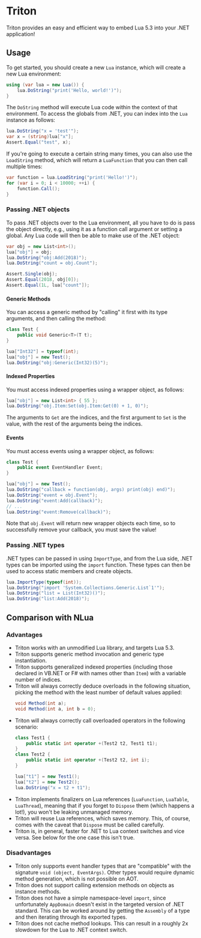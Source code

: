 # Triton

Triton provides an easy and efficient way to embed Lua 5.3 into your .NET application!

## Usage

To get started, you should create a new `Lua` instance, which will create a new Lua environment:
```csharp
using (var lua = new Lua()) {
    lua.DoString("print('Hello, world!')");
}
```

The `DoString` method will execute Lua code within the context of that environment. To access the globals from .NET, you can index into the `Lua` instance as follows:
```csharp
lua.DoString("x = 'test'");
var x = (string)lua["x"];
Assert.Equal("test", x);
```

If you're going to execute a certain string many times, you can also use the `LoadString` method, which will return a `LuaFunction` that you can then call multiple times:
```csharp
var function = lua.LoadString("print('Hello!')");
for (var i = 0; i < 10000; ++i) {
    function.Call();
}
```

### Passing .NET objects

To pass .NET objects over to the Lua environment, all you have to do is pass the object directly, e.g., using it as a function call argument or setting a global. Any Lua code will then be able to make use of the .NET object:
```csharp
var obj = new List<int>();
lua["obj"] = obj;
lua.DoString("obj:Add(2018)");
lua.DoString("count = obj.Count");

Assert.Single(obj);
Assert.Equal(2018, obj[0]);
Assert.Equal(1L, lua["count"]);
```

#### Generic Methods

You can access a generic method by "calling" it first with its type arguments, and then calling the method:
```csharp
class Test {
    public void Generic<T>(T t);
}

lua["Int32"] = typeof(int);
lua["obj"] = new Test();
lua.DoString("obj:Generic(Int32)(5)");
```

#### Indexed Properties

You must access indexed properties using a wrapper object, as follows:
```csharp
lua["obj"] = new List<int> { 55 };
lua.DoString("obj.Item:Set(obj.Item:Get(0) + 1, 0)");
```

The arguments to `Get` are the indices, and the first argument to `Set` is the value, with the rest of the arguments being the indices.

#### Events

You must access events using a wrapper object, as follows:
```csharp
class Test {
    public event EventHandler Event;
}

lua["obj"] = new Test();
lua.DoString("callback = function(obj, args) print(obj) end)");
lua.DoString("event = obj.Event");
lua.DoString("event:Add(callback)");
// ...
lua.DoString("event:Remove(callback)");
```

Note that `obj.Event` will return new wrapper objects each time, so to successfully remove your callback, you must save the value!

### Passing .NET types

.NET types can be passed in using `ImportType`, and from the Lua side, .NET types can be imported using the `import` function. These types can then be used to access static members and create objects.
```csharp
lua.ImportType(typeof(int));
lua.DoString("import 'System.Collections.Generic.List`1'");
lua.DoString("list = List(Int32)()");
lua.DoString("list:Add(2018)");
```

## Comparison with NLua

### Advantages

* Triton works with an unmodified Lua library, and targets Lua 5.3.
* Triton supports generic method invocation and generic type instantiation.
* Triton supports generalized indexed properties (including those declared in VB.NET or F# with names other than `Item`) with a variable number of indices.
* Triton will always correctly deduce overloads in the following situation, picking the method with the least number of default values applied:
  ```csharp
  void Method(int a);
  void Method(int a, int b = 0);
  ```
* Triton will always correctly call overloaded operators in the following scenario:
  ```csharp
  class Test1 {
      public static int operator +(Test2 t2, Test1 t1);
  }
  class Test2 {
      public static int operator +(Test2 t2, int i);
  }
  
  lua["t1"] = new Test1();
  lua["t2"] = new Test2();
  lua.DoString("x = t2 + t1");
  ```
* Triton implements finalizers on Lua references (`LuaFunction`, `LuaTable`, `LuaThread`), meaning that if you forget to `Dispose` them (which happens a lot!), you won't be leaking unmanaged memory.
* Triton will reuse Lua references, which saves memory. This, of course, comes with the caveat that `Dispose` must be called carefully.
* Triton is, in general, faster for .NET to Lua context switches and vice versa. See below for the one case this isn't true.

### Disadvantages
* Triton only supports event handler types that are "compatible" with the signature `void (object, EventArgs)`. Other types would require dynamic method generation, which is not possible on AOT.
* Triton does not support calling extension methods on objects as instance methods.
* Triton does not have a simple namespace-level `import`, since unfortunately `AppDomain` doesn't exist in the targeted version of .NET standard. This can be worked around by getting the `Assembly` of a type and then iterating through its exported types.
* Triton does not cache method lookups. This can result in a roughly 2x slowdown for the Lua to .NET context switch.